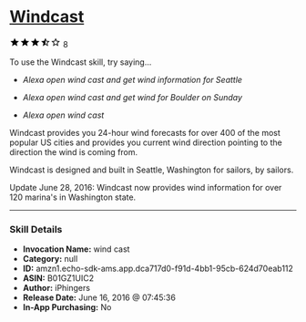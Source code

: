 # [Windcast](http://alexa.amazon.com/#skills/amzn1.echo-sdk-ams.app.dca717d0-f91d-4bb1-95cb-624d70eab112)
![3.5 stars](../../images/ic_star_black_18dp_1x.png)![3.5 stars](../../images/ic_star_black_18dp_1x.png)![3.5 stars](../../images/ic_star_black_18dp_1x.png)![3.5 stars](../../images/ic_star_half_black_18dp_1x.png)![3.5 stars](../../images/ic_star_border_black_18dp_1x.png) 8

To use the Windcast skill, try saying...

* *Alexa open wind cast and get wind information for Seattle*

* *Alexa open wind cast and get wind for Boulder on Sunday*

* *Alexa open wind cast*

Windcast provides you 24-hour wind forecasts for over 400 of the most popular US cities and provides you current wind direction pointing to the direction the wind is coming from.

Windcast is designed and built in Seattle, Washington for sailors, by sailors.

Update June 28, 2016: Windcast now provides wind information for over 120 marina's in Washington state.

***

### Skill Details

* **Invocation Name:** wind cast
* **Category:** null
* **ID:** amzn1.echo-sdk-ams.app.dca717d0-f91d-4bb1-95cb-624d70eab112
* **ASIN:** B01GZ1UIC2
* **Author:** iPhingers
* **Release Date:** June 16, 2016 @ 07:45:36
* **In-App Purchasing:** No

